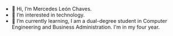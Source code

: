 - 👋 Hi, I’m Mercedes León Chaves.
- 👀 I’m interested in technology.
- 🌱 I’m currently learning, I am a dual-degree student in Computer Engineering and Business Administration. I'm in my four year. 


<!---
merchelch03/merchelch03 is a ✨ special ✨ repository because its `README.md` (this file) appears on your GitHub profile.
You can click the Preview link to take a look at your changes.
--->
